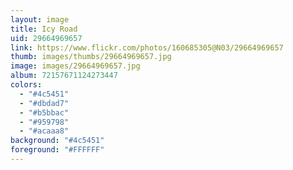 ```yaml
---
layout: image
title: Icy Road
uid: 29664969657
link: https://www.flickr.com/photos/160685305@N03/29664969657
thumb: images/thumbs/29664969657.jpg
image: images/29664969657.jpg
album: 72157671124273447
colors: 
  - "#4c5451"
  - "#dbdad7"
  - "#b5bbac"
  - "#959798"
  - "#acaaa8"
background: "#4c5451"
foreground: "#FFFFFF"
---
```


